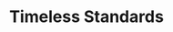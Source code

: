 ---
ee_id_thing: '153'
site: '1'
type: '2'
inv_num: 2010-092
add_credit:
url: 2010-092-timeless-standards-7
title: Timeless Standards
year: '2010'
display_year: '2010'
medium: Inkjet on Comtex
dims: 56 x 40 inches
pitch:
ps:
live_url:
youtube:
related_code:
imgs: timeless-standards-2010-093-full-cropped-database-ropac_1.jpg
subheading:
download:
commission:
related:
layout: things-i-made
---